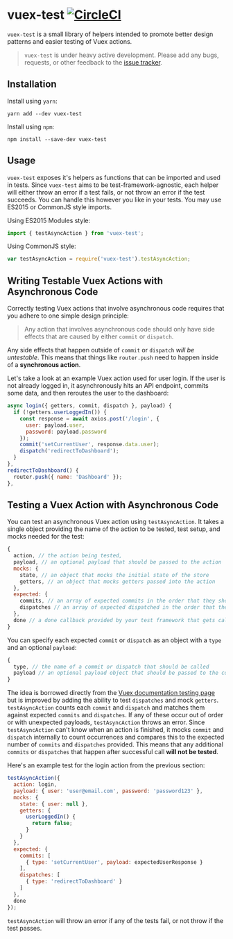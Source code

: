 # vuex-test [![CircleCI](https://circleci.com/gh/mcmillion/vuex-test/tree/master.svg?style=svg)](https://circleci.com/gh/mcmillion/vuex-test/tree/master)

`vuex-test` is a small library of helpers intended to promote better design patterns and easier testing of Vuex actions.

> `vuex-test` is under heavy active development. Please add any bugs, requests, or other feedback to the [issue tracker](https://github.com/mcmillion/vuex-test/issues).

## Installation

Install using `yarn`:

```
yarn add --dev vuex-test
```

Install using `npm`:

```
npm install --save-dev vuex-test
```

## Usage

`vuex-test` exposes it's helpers as functions that can be imported and used in tests. Since `vuex-test` aims to be test-framework-agnostic, each helper will either throw an error if a test fails, or not throw an error if the test succeeds. You can handle this however you like in your tests. You may use ES2015 or CommonJS style imports.

Using ES2015 Modules style:

```javascript
import { testAsyncAction } from 'vuex-test';
```

Using CommonJS style:

```javascript
var testAsyncAction = require('vuex-test').testAsyncAction;
```

## Writing Testable Vuex Actions with Asynchronous Code

Correctly testing Vuex actions that involve asynchronous code requires that you adhere to one simple design principle:

> Any action that involves asynchronous code should only have side effects that are caused by either `commit` or `dispatch`.

Any side effects that happen outside of `commit` or `dispatch` *will be untestable*. This means that things like `router.push` need to happen inside of a **synchronous action**.

Let's take a look at an example Vuex action used for user login. If the user is not already logged in, it asynchronously hits an API endpoint, commits some data, and then reroutes the user to the dashboard:

```javascript
async login({ getters, commit, dispatch }, payload) {
  if (!getters.userLoggedIn()) {
    const response = await axios.post('/login', {
      user: payload.user,
      password: payload.password
    });
    commit('setCurrentUser', response.data.user);
    dispatch('redirectToDashboard');
  }
},
redirectToDashboard() {
  router.push({ name: 'Dashboard' });
},
```

## Testing a Vuex Action with Asynchronous Code

You can test an asynchronous Vuex action using `testAsyncAction`. It takes a single object providing the name of the action to be tested, test setup, and mocks needed for the test:

```javascript
{
  action, // the action being tested,
  payload, // an optional payload that should be passed to the action
  mocks: {
    state, // an object that mocks the initial state of the store
    getters, // an object that mocks getters passed into the action
  },
  expected: {
    commits, // an array of expected commits in the order that they should occur
    dispatches // an array of expected dispatched in the order that they should occur
  },
  done // a done callback provided by your test framework that gets called when the test is complete
}
```

You can specify each expected `commit` or `dispatch` as an object with a `type` and an optional `payload`:

```javascript
{
  type, // the name of a commit or dispatch that should be called
  payload // an optional payload object that should be passed to the commit or dispatch
}
```

The idea is borrowed directly from the [Vuex documentation testing page](https://vuex.vuejs.org/en/testing.html) but is improved by adding the ability to test `dispatches` and mock `getters`. `testAsyncAction` counts each `commit` and `dispatch` and matches them against expected `commits` and `dispatches`. If any of these occur out of order or with unexpected payloads, `testAsyncAction` throws an error. Since `testAsyncAction` can't know when an action is finished, it mocks `commit` and `dispatch` internally to count occurrences and compares this to the expected number of `commits` and `dispatches` provided. This means that any additional `commits` or `dispatches` that happen after successful call **will not be tested**.

Here's an example test for the login action from the previous section:

```javascript
testAsyncAction({
  action: login,
  payload: { user: 'user@email.com', password: 'password123' },
  mocks: {
    state: { user: null },
    getters: {
      userLoggedIn() {
        return false;
      }
    }
  },
  expected: {
    commits: [
      { type: 'setCurrentUser', payload: expectedUserResponse }
    ],
    dispatches: [
      { type: 'redirectToDashboard' }
    ]
  },
  done
});
```

`testAsyncAction` will throw an error if any of the tests fail, or not throw if the test passes.
